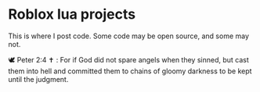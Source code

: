 # Roblox lua projects

This is where I post code.
Some code may be open source, and some may not.

🕊️ Peter 2:4 ✝️ :
For if God did not spare angels when they sinned, but cast them into hell and committed them to chains of gloomy darkness to be kept until the judgment.
